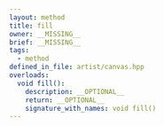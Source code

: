 ```yaml
---
layout: method
title: fill
owner: __MISSING__
brief: __MISSING__
tags:
  - method
defined_in_file: artist/canvas.hpp
overloads:
  void fill():
    description: __OPTIONAL__
    return: __OPTIONAL__
    signature_with_names: void fill()
---
```

